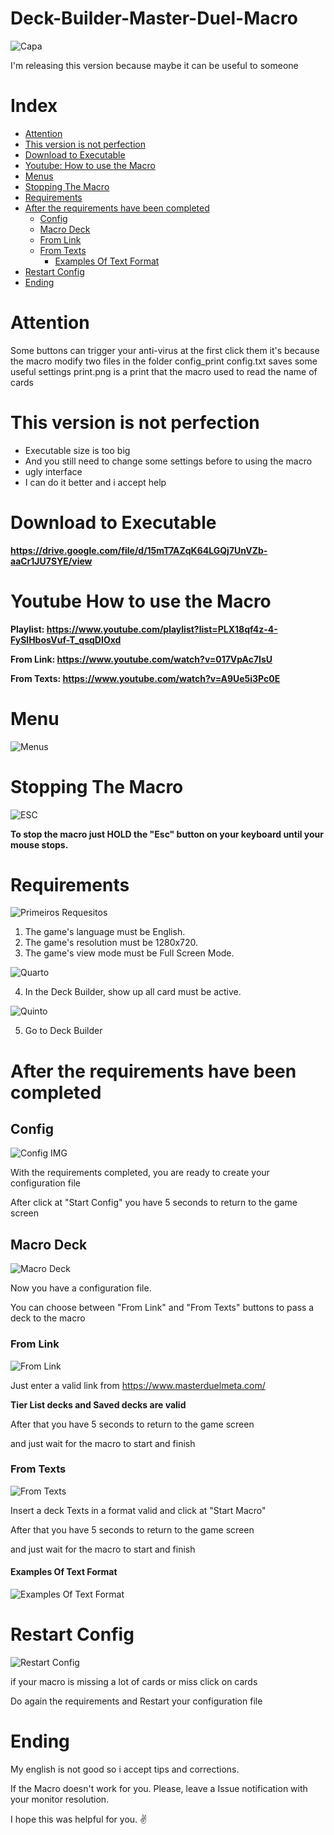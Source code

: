 # Deck-Builder-Master-Duel-Macro
![Capa](https://img.konami.com/yugioh/masterduel/images/logo.png)


I'm releasing this version because maybe it can be useful to someone


# Index

- [Attention](#attention)
- [This version is not perfection](#this-version-is-not-perfection)
- [Download to Executable](#download-to-executable)
- [Youtube: How to use the Macro](#youtube-how-to-use-the-macro)
- [Menus](#menu)
- [Stopping The Macro](#stopping-the-macro)
- [Requirements](#requirements)
- [After the requirements have been completed](#after-the-requirements-have-been-completed) 
  - [Config](#config)
  - [Macro Deck](#macro-deck)
  - [From Link](#from-link)
  - [From Texts](#from-texts)
    - [Examples Of Text Format](#examples-of-text-format)
- [Restart Config](#restart-config)
- [Ending](#ending)

 

# Attention
Some buttons can trigger your anti-virus at the first click them
it's because the macro modify two files in the folder config_print
config.txt saves some useful settings
print.png is a print that the macro used to read the name of cards


# This version is not perfection

- Executable size is too big 
- And you still need to change some settings before to using the macro
- ugly interface
- I can do it better and i accept help


# Download to Executable

**https://drive.google.com/file/d/15mT7AZqK64LGQj7UnVZb-aaCr1JU7SYE/view**


# Youtube How to use the Macro

**Playlist: https://www.youtube.com/playlist?list=PLX18qf4z-4-FySlHbosVuf-T_qsqDIOxd**

**From Link: https://www.youtube.com/watch?v=017VpAc7IsU**

**From Texts: https://www.youtube.com/watch?v=A9Ue5i3Pc0E**


# Menu

 ![Menus](https://cdn.discordapp.com/attachments/465998423145971713/974239935102083102/unknown.png)


# Stopping The Macro

![ESC](https://www.wambooli.com/blog/wp-content/uploads/2016/10/Escape-key.jpg)

**To stop the macro just HOLD the "Esc" button on your keyboard until your mouse stops.**


# Requirements

![Primeiros Requesitos](https://cdn.discordapp.com/attachments/341613211478392833/960983744204902460/unknown.png)
1. The game's language must be English.
2. The game's resolution must be 1280x720.
3. The game's view mode must be Full Screen Mode.

![Quarto](https://cdn.discordapp.com/attachments/341613211478392833/960984777303937064/unknown.png)

4. In the Deck Builder, show up all card must be active.

![Quinto](https://cdn.discordapp.com/attachments/341613211478392833/960986980840271942/unknown.png)

5. Go to Deck Builder


# After the requirements have been completed


## Config
![Config IMG](https://cdn.discordapp.com/attachments/465998423145971713/974231680091050005/unknown.png)

With the requirements completed, you are ready to create your configuration file

After click at "Start Config" you have 5 seconds to return to the game screen

## Macro Deck

![Macro Deck](https://cdn.discordapp.com/attachments/465998423145971713/974232976294567956/unknown.png)

Now you have a configuration file.

You can choose between "From Link" and "From Texts" buttons to pass a deck to the macro

### From Link

![From Link](https://cdn.discordapp.com/attachments/465998423145971713/974235680488165406/unknown.png)

Just enter a valid link from https://www.masterduelmeta.com/

**Tier List decks and Saved decks are valid**

After that you have 5 seconds to return to the game screen

and just wait for the macro to start and finish

### From Texts

![From Texts](https://cdn.discordapp.com/attachments/465998423145971713/974236542396674129/unknown.png)

Insert a deck Texts in a format valid and click at "Start Macro"

After that you have 5 seconds to return to the game screen

and just wait for the macro to start and finish


#### Examples Of Text Format

![Examples Of Text Format](https://cdn.discordapp.com/attachments/465998423145971713/974098023246344303/unknown.png)


# Restart Config

![Restart Config](https://cdn.discordapp.com/attachments/465998423145971713/974240277894160404/unknown.png)

if your macro is missing a lot of cards or miss click on cards

Do again the requirements and Restart your configuration file


# Ending

My english is not good so i accept tips and corrections.

If the Macro doesn't work for you. Please, leave a Issue notification  with your monitor resolution.

I hope this was helpful for you. :v:
